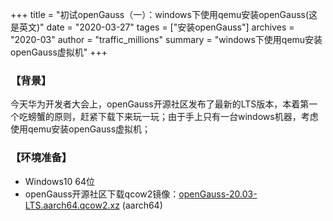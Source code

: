 +++
title = "初试openGauss（一）：windows下使用qemu安装openGauss(这是英文)"
date = "2020-03-27"
tages = ["安装openGauss"]
archives = "2020-03"
author = "traffic_millions"
summary = "windows下使用qemu安装openGauss虚拟机"
+++

### 【背景】
今天华为开发者大会上，openGauss开源社区发布了最新的LTS版本，本着第一个吃螃蟹的原则，赶紧下载下来玩一玩；由于手上只有一台windows机器，考虑使用qemu安装openGauss虚拟机；

### 【环境准备】
- Windows10 64位
- openGauss开源社区下载qcow2镜像：[openGauss-20.03-LTS.aarch64.qcow2.xz](http://repo.openGauss.org/openGauss-20.03-LTS/virtual_machine_img/aarch64/openGauss-20.03-LTS.aarch64.qcow2.xz) (aarch64)

